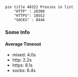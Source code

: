 
```mermaid
pie title 40322 Proxies in list
    "HTTP" : 28308
    "HTTPS": 10552
    "SOCKS" : 8446
```

### Some Info
#### Average Timeout

- mixed: 4.0s
- http: 2.2s
- https: 8.1s
- socks: 6.4s
